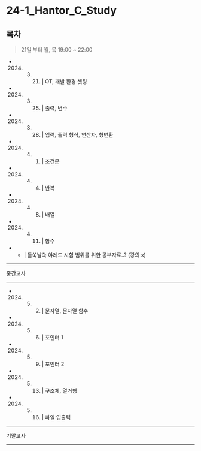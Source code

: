 # 24-1_Hantor_C_Study

## 목차

> 21일 부터 월, 목 19:00 ~ 22:00

- 2024. 03. 21. | OT, 개발 환경 셋팅
- 2024. 03. 25. | 출력, 변수
- 2024. 03. 28. | 입력, 출력 형식, 연산자, 형변환
- 2024. 04. 01. | 조건문
- 2024. 04. 04. | 반복
- 2024. 04. 08. | 배열
- 2024. 04. 11. | 함수
- + | 들쑥날쑥 야레드 시험 범위를 위한 공부자료..? (강의 x)

---

중간고사

---

- 2024. 05. 02. | 문자열, 문자열 함수
- 2024. 05. 06. | 포인터 1
- 2024. 05. 09. | 포인터 2
- 2024. 05. 13. | 구조체, 열거형
- 2024. 05. 16. | 파일 입출력

---

기말고사

---
